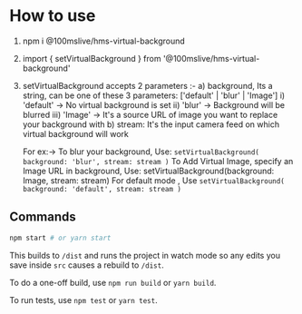 # How to use

1. npm i @100mslive/hms-virtual-background
2. import { setVirtualBackground } from '@100mslive/hms-virtual-background'
3. setVirtualBackground accepts 2 parameters :-
   a) background, Its a string, can be one of these 3 parameters: ['default' | 'blur' | 'Image']
   i) 'default' -> No virtual background is set
   ii) 'blur' -> Background will be blurred
   iii) 'Image' -> It's a source URL of image you want to replace your background with
   b) stream: It's the input camera feed on which virtual background will work

   For ex:->
   To blur your background, Use: `setVirtualBackground( background: 'blur', stream: stream )`
   To Add Virtual Image, specify an Image URL in background, Use: setVirtualBackground(background: Image, stream: stream)
   For default mode , Use `setVirtualBackground( background: 'default', stream: stream )`

## Commands

```bash
npm start # or yarn start
```

This builds to `/dist` and runs the project in watch mode so any edits you save inside `src` causes a rebuild to `/dist`.

To do a one-off build, use `npm run build` or `yarn build`.

To run tests, use `npm test` or `yarn test`.

